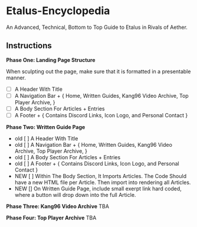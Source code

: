 # Etalus-Encyclopedia
An Advanced, Technical, Bottom to Top Guide to Etalus in Rivals of Aether.


## Instructions

**Phase One: Landing Page Structure**

When sculpting out the page, make sure that it is formatted in a presentable manner.
- [ ] A Header With Title
- [ ] A Navigation Bar + { Home, Written Guides, Kang96 Video Archive, Top Player Archive, }
- [ ] A Body Section For Articles + Entries
- [ ] A Footer + { Contains Discord Links, Icon Logo, and Personal Contact }

**Phase Two: Written Guide Page**
- old [ ] A Header With Title
- old [ ] A Navigation Bar + { Home, Written Guides, Kang96 Video Archive, Top Player Archive, }
- old [ ] A Body Section For Articles + Entries
- old [ ] A Footer + { Contains Discord Links, Icon Logo, and Personal Contact }
- NEW [ ] Within The Body Section, It Imports Articles. The Code Should have a new HTML file per Article. Then import into rendering all Articles.
- NEW [] On Written Guide Page, include small exerpt link hard coded, where a button will drop down into the full Article.

**Phase Three: Kang96 Video Archive**
TBA

**Phase Four: Top Player Archive**
TBA